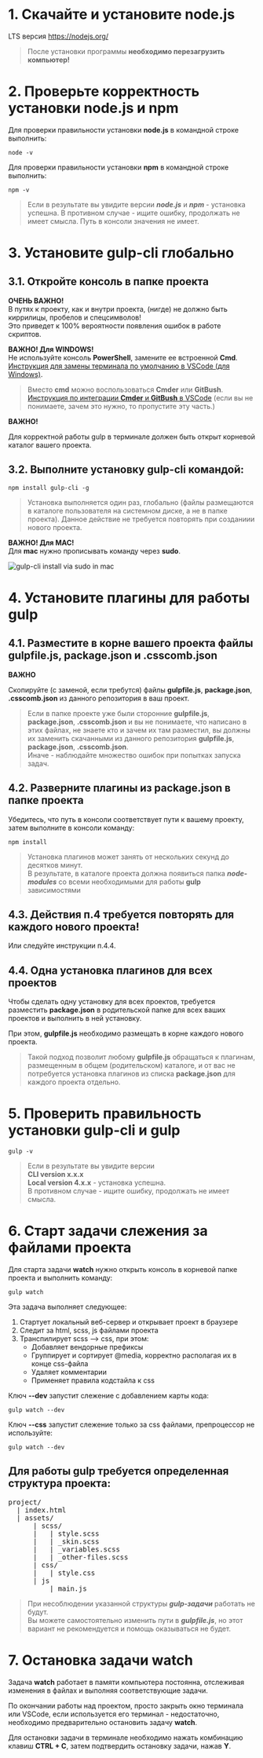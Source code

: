 # 1. Скачайте и установите node.js

LTS версия https://nodejs.org/

> После установки программы **необходимо перезагрузить компьютер!**

# 2. Проверьте корректность установки node.js и npm

Для проверки правильности установки
**node.js**
в командной строке выполнить:

```
node -v
```

Для проверки правильности установки
**npm**
в командной строке выполнить:

```
npm -v
```

<!-- два пробела + enter = разрыв строки -->

> Если в результате вы увидите версии **_node.js_** и **_npm_** - установка успешна.
> В противном случае - ищите ошибку, продолжать не имеет смысла. Путь в консоли значения не имеет.

# 3. Установите gulp-cli глобально

## 3.1. Откройте консоль в папке проекта

**ОЧЕНЬ ВАЖНО!**  
В путях к проекту, как и внутри проекта, (нигде) не должно быть киррилицы, пробелов и спецсимволов!  
Это приведет к 100% вероятности появления ошибок в работе скриптов.

**ВАЖНО! Для WINDOWS!**  
Не используйте консоль **PowerShell**, замените ее встроенной **Cmd**.  
[Инструкция для замены терминала по умолчанию в VSCode (для Windows)](./CMD.md).

> Вместо **cmd** можно воспользоваться **Cmder** или **GitBush**. [Инструкция по интеграции **Cmder** и **GitBush** в VSCode](https://dev.to/andrewriveradev/how-to-setup-cmder-in-vscode-in-2021-3nkc) (если вы не понимаете, зачем это нужно, то пропустите эту часть.)

**ВАЖНО!**

Для корректной работы gulp в терминале должен быть открыт корневой каталог вашего проекта.

## 3.2. Выполните установку **gulp-cli** командой:

```
npm install gulp-cli -g
```

> Установка выполняется один раз, глобально (файлы размещаются в каталоге пользователя на системном диске, а не в папке проекта). Данное действие не требуется повторять при созданиии нового проекта.

**ВАЖНО! Для MAC!**  
Для **mac** нужно прописывать команду через **sudo**.

![gulp-cli install via sudo in mac](assets/img/vscode-cmd/mac_sudo.png)

# 4. Установите плагины для работы gulp

## 4.1. Разместите в корне вашего проекта файлы **gulpfile.js**, **package.json** и **.csscomb.json**

**ВАЖНО**

Скопируйте (с заменой, если требутся) файлы **gulpfile.js**, **package.json**, **.csscomb.json** из данного репозитория в ваш проект.

> Если в папке проекте уже были сторонние **gulpfile.js**, **package.json**, **.csscomb.json** и вы не понимаете, что написано в этих файлах, не знаете кто и зачем их там разместил, вы должны их заменить скачанными из данного репозитория **gulpfile.js**, **package.json**, **.csscomb.json**.  
> Иначе - наблюдайте множество ошибок при попытках запуска задач.

## 4.2. Разверните плагины из **package.json** в папке проекта

Убедитесь, что путь в консоли соответствует пути к вашему проекту, затем выполните в консоли команду:

```
npm install
```

> Установка плагинов может занять от нескольких секунд до десятков минут.  
> В результате, в каталоге проекта должна появиться папка **_node-modules_** со всеми необходимыми для работы **gulp** зависимостями

## 4.3. Действия п.4 требуется повторять для каждого нового проекта!

Или следуйте инструкции п.4.4.

## 4.4. Одна установка плагинов для всех проектов

Чтобы сделать одну установку для всех проектов, требуется разместить **package.json** в родительской папке для всех ваших проектов и выполнить в ней установку.

При этом, **gulpfile.js** необходимо размещать в корне каждого нового проекта.

> Такой подход позволит любому **gulpfile.js** обращаться к плагинам, размещенным в общем (родительском) каталоге, и от вас не потребуется установка плагинов из списка **package.json** для каждого проекта отдельно.

# 5. Проверить правильность установки gulp-cli и gulp

```
gulp -v
```

> Если в результате вы увидите версии  
> **CLI version x.x.x**  
> **Local version 4.x.x** - установка успешна.  
> В противном случае - ищите ошибку, продолжать не имеет смысла.

# 6. Старт задачи слежения за файлами проекта

Для старта задачи **watch** нужно открыть консоль в корневой папке проекта и выполнить команду:

```
gulp watch
```

Эта задача выполняет следующее:

1. Стартует локальный веб-сервер и открывает проект в браузере
2. Следит за html, scss, js файлами проекта
3. Транспилирует scss --> css, при этом:
   - Добавляет вендорные префиксы
   - Группирует и сортирует @media, корректно располагая их в конце css-файла
   - Удаляет комментарии
   - Применяет правила кодстайла к css

Ключ **--dev** запустит слежение с добавлением карты кода:

```
gulp watch --dev
```

Ключ **--css** запустит слежение только за css файлами, препроцессор не используйте:

```
gulp watch --dev
```

## Для работы gulp требуется определенная структура проекта:

<pre>
project/
  | index.html
  | assets/
      | scss/
      |   | style.scss
      |   | _skin.scss
      |   | _variables.scss
      |   | _other-files.scss
      | css/
      |   | style.css
      | js
          | main.js
</pre>

> При несоблюдении указанной структуры **_gulp-задачи_** работать не будут.  
> Вы можете самостоятельно изменить пути в **_gulpfile.js_**, но этот вариант не рекомендуется и помощь оказываться не будет.

# 7. Остановка задачи watch

Задача **watch** работает в памяти компьютера постоянна, отслеживая изменения в файлах и выполняя соответствующие задачи.

По окончании работы над проектом, просто закрыть окно терминала или VSCode, если используется его терминал - недостаточно, необходимо предварительно остановить задачу **watch**.

Для остановки задачи в терминале необходимо нажать комбинацию клавиш **CTRL + C**, затем подтвердить остановку задачи, нажав **Y**.

